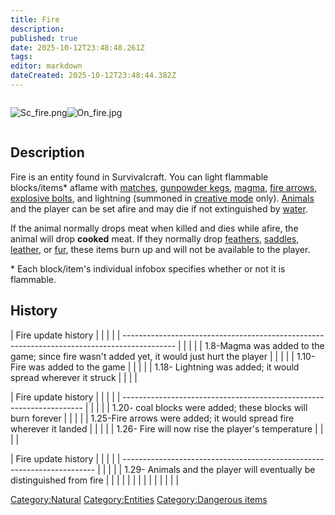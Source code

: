 ```yaml
---
title: Fire
description: 
published: true
date: 2025-10-12T23:48:48.261Z
tags: 
editor: markdown
dateCreated: 2025-10-12T23:48:44.382Z
---
```


<div style="overflow:hidden">

![Sc_fire.png](Sc_fire.png "Sc_fire.png")![On_fire.jpg](On_fire.jpg
"On_fire.jpg")

</div>

## Description

Fire is an entity found in Survivalcraft. You can light flammable
blocks/items\* aflame with [matches](Recipaedia/Tools/Match.md "wikilink"), [gunpowder
kegs](Recipaedia/Items/Gunpowder_Kegs.md "wikilink"), [magma](Magma "wikilink"), [fire
arrows](Recipaedia/Weapons/Fire_Arrows.md "wikilink"), [explosive
bolts](Recipaedia/Weapons/Explosive_Bolt.md "wikilink"), and lightning (summoned in [creative
mode](Creative_Gamemode "wikilink") only). [Animals](Bestiary/Animals.md "wikilink")
and the player can be set afire and may die if not extinguished by
[water](Water "wikilink").

If the animal normally drops meat when killed and dies while afire, the
animal will drop **cooked** meat. If they normally drop
[feathers](Recipaedia/Items/Feather.md "wikilink"), [saddles](Saddle "wikilink"),
[leather](Recipaedia/Items/Leather.md "wikilink"), or [fur](Recipaedia/Clothes/Fur.md "wikilink"), these items
burn up and will not be available to the player. 

\* Each block/item's individual infobox specifies whether or not it is
flammable.

## History

| Fire update history                                                                         |  |  |  |
| ------------------------------------------------------------------------------------------- |  |  |  |
| 1.8-Magma was added to the game; since fire wasn't added yet, it would just hurt the player |  |  |  |
| 1.10- Fire was added to the game                                                            |  |  |  |
| 1.18- Lightning was added; it would spread wherever it struck                               |  |  |  |

| Fire update history                                                  |  |  |  |
| -------------------------------------------------------------------- |  |  |  |
| 1.20- coal blocks were added; these blocks will burn forever         |  |  |  |
| 1.25-Fire arrows were added; it would spread fire wherever it landed |  |  |  |
| 1.26- Fire will now rise the player's temperature                    |  |  |  |

| Fire update history                                                     |  |  |  |
| ----------------------------------------------------------------------- |  |  |  |
| 1.29- Animals and the player will eventually be distinguished from fire |  |  |  |
|                                                                         |  |  |  |
|                                                                         |  |  |  |

[Category:Natural](Category:Natural "wikilink")
[Category:Entities](Category:Entities "wikilink") [Category:Dangerous
items](Category:Dangerous_items "wikilink")